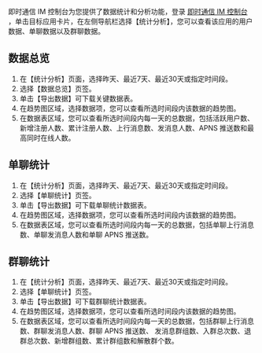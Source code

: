 
即时通信 IM 控制台为您提供了数据统计和分析功能，登录 [即时通信 IM 控制台](https://console.cloud.tencent.com/im) ，单击目标应用卡片，在左侧导航栏选择【统计分析】，您可以查看该应用的用户数据、单聊数据以及群聊数据。

## 数据总览
1. 在【统计分析】页面，选择昨天、最近7天、最近30天或指定时间段。
2. 选择【数据总览】页签。
3. 单击【导出数据】可下载关键数据表。
4. 在趋势图区域，选择数据项，您可以查看所选时间段内该数据的趋势图。
5. 在数据表区域，您可以查看所选时间段内每一天的总数据，包括活跃用户数、新增注册人数、累计注册人数、上行消息数、发消息人数、APNS 推送数和最高同时在线人数。

## 单聊统计
1. 在【统计分析】页面，选择昨天、最近7天、最近30天或指定时间段。
2. 选择【单聊统计】页签。
3. 单击【导出数据】可下载单聊统计数据表。
4. 在趋势图区域，选择数据项，您可以查看所选时间段内该数据的趋势图。
5. 在数据表区域，您可以查看所选时间段内每一天的总数据，包括单聊上行消息数、单聊发消息人数和单聊 APNS 推送数。

## 群聊统计
1. 在【统计分析】页面，选择昨天、最近7天、最近30天或指定时间段。
2. 选择【单聊统计】页签。
3. 单击【导出数据】可下载群聊统计数据表。
4. 在趋势图区域，选择数据项，您可以查看所选时间段内该数据的趋势图。
5. 在数据表区域，您可以查看所选时间段内每一天的总数据，包括群聊上行消息数、群聊发消息人数、群聊 APNS 推送数、	发消息群组数、入群总次数、退群总次数、新增群组数、累计群组数和解散群个数。
